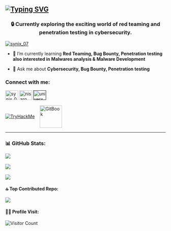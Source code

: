 ## [![Typing SVG](https://readme-typing-svg.demolab.com?font=Terminess+Nerd+Font+Mono&size=20&duration=2000&pause=500&color=00F712&background=FFFFFF00&vCenter=true&random=true&width=540&height=40&lines=Hi%2C+I'm+synix!;currently%3A+spamming+F5+in+IDA;currently%3A+shadowboxing+security+solutions;currently%3A+developing+evasive+malware+payload;scurrently%3A+configuring+custom+C2+frameworks;currently%3A+evading+EDRs+and+AVs;currently%3A+pivoting+through+internal+networks+for+lateral+movement)](https://git.io/typing-svg)
<h3 align="center">🔒 Currently exploring the exciting world of red teaming and penetration testing in cybersecurity.</h3>

<p align="left"> <a href="https://twitter.com/synix_07" target="blank"><img src="https://img.shields.io/twitter/follow/synix_07?logo=twitter&style=for-the-badge" alt="synix_07" /></a> </p>

- 🌱 I’m currently learning **Red Teaming, Bug Bounty, Penetration testing also interested in Malwares analysis & Malware Development**

- 💬 Ask me about **Cybersecurity, Bug Bounty, Penetration testing**

<h3 align="left">Connect with me:</h3>
<p align="left">
<a href="https://twitter.com/synix_07" target="blank"><img align="center" src="https://raw.githubusercontent.com/rahuldkjain/github-profile-readme-generator/master/src/images/icons/Social/twitter.svg" alt="synix_07" height="30" width="40" /></a>
<a href="https://www.linkedin.com/in/nisarg-vegadava" target="blank"><img align="center" src="https://raw.githubusercontent.com/rahuldkjain/github-profile-readme-generator/master/src/images/icons/Social/linked-in-alt.svg" alt="nisarg vegadava" height="30" width="40" /></a>
<a href="" target="blank"><img align="center" src="https://raw.githubusercontent.com/rahuldkjain/github-profile-readme-generator/master/src/images/icons/Social/instagram.svg" alt="univerxse_07" height="30" width="40" /></a>
<br>
<br>
<a href="https://tryhackme.com/p/0x5yn1x"><img src="https://tryhackme-badges.s3.amazonaws.com/0x5yn1x.png" alt="TryHackMe" align="middle"></a> &nbsp;&nbsp;
<a href="https://syn1x.gitbook.io/synixs-gitbook"><img src="https://github.com/0xsynix/0xsynix/blob/main/assets/GitBook%20-%20Icon%20-%20Light.png" alt="GitBook" width="70" height="70" align="middle"></a> 


</p>

---

### 📊 GitHub Stats:
![](https://github-readme-stats.vercel.app/api?username=0xsynix&theme=neon&hide_border=false&include_all_commits=false&count_private=false)<br/> <br/>
![](https://github-readme-streak-stats.herokuapp.com/?user=0xsynix&theme=neon&hide_border=false)<br/><br/>
![](https://github-readme-stats.vercel.app/api/top-langs/?username=0xsynix&theme=neon&hide_border=false&include_all_commits=false&count_private=false&layout=compact)


#### 🔝 Top Contributed Repo:
![](https://github-contributor-stats.vercel.app/api?username=0xsynix&limit=5&theme=neon&combine_all_yearly_contributions=true)

#### 🙋‍♂️ Profile Visit:
![Visitor Count](https://profile-counter.glitch.me/0xsynix/count.svg)
